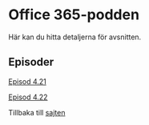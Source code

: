 # Office 365-podden

Här kan du hitta detaljerna för avsnitten.

## Episoder

[Episod 4.21](/podd/S04E21.md)

[Episod 4.22](/podd/S04E22.md)

Tillbaka till [sajten][def]


[def]: index.md